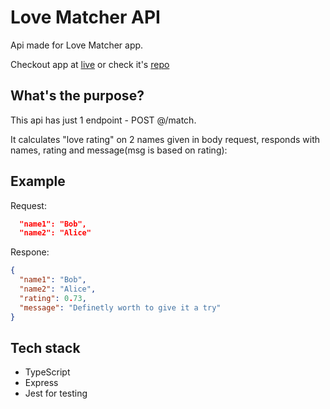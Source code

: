 # Love Matcher API

Api made for Love Matcher app.

Checkout app at [live](https://love-matcher.netlify.app) or check it's [repo](https://github.com/nemmtor/love-matcher)

## What's the purpose?

This api has just 1 endpoint - POST @/match.

It calculates "love rating" on 2 names given in body request, responds with  names, rating and message(msg is based on rating):

## Example

Request: 
```json
  "name1": "Bob",
  "name2": "Alice"
```
Respone:
```json
{
  "name1": "Bob",
  "name2": "Alice",
  "rating": 0.73,
  "message": "Definetly worth to give it a try"
}
```

## Tech stack

- TypeScript
- Express
- Jest for testing

